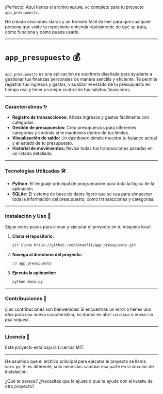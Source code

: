 ¡Perfecto\! Aquí tienes el archivo `README.md` completo para tu proyecto `app_presupuesto`.

He creado secciones claras y un formato fácil de leer para que cualquier persona que visite tu repositorio entienda rápidamente de qué se trata, cómo funciona y cómo puede usarlo.

-----

# `app_presupuesto` 💰

`app_presupuesto` es una aplicación de escritorio diseñada para ayudarte a gestionar tus finanzas personales de manera sencilla y eficiente. Te permite registrar tus ingresos y gastos, visualizar el estado de tu presupuesto en tiempo real y tener un mejor control de tus hábitos financieros.

-----

### Características ✨

  * **Registro de transacciones:** Añade ingresos y gastos fácilmente con categorías.
  * **Gestión de presupuestos:** Crea presupuestos para diferentes categorías y controla si te mantienes dentro de tus límites.
  * **Visualización de saldo:** Un dashboard simple muestra tu balance actual y el estado de tu presupuesto.
  * **Historial de movimientos:** Revisa todas tus transacciones pasadas en un listado detallado.

-----

### Tecnologías Utilizadas 🛠️

  * **Python:** El lenguaje principal de programación para toda la lógica de la aplicación.
  * **SQLite:** El sistema de base de datos ligero que se usa para almacenar toda la información del presupuesto, como transacciones y categorías.

-----

### Instalación y Uso 🚀

Sigue estos pasos para clonar y ejecutar el proyecto en tu máquina local.

1.  **Clona el repositorio:**

    ```bash
    git clone https://github.com/Somax711/app_presupuesto.git
    ```

2.  **Navega al directorio del proyecto:**

    ```bash
    cd app_presupuesto
    ```

3.  **Ejecuta la aplicación:**

    ```bash
    python main.py
    ```

-----

### Contribuciones 🤝

¡Las contribuciones son bienvenidas\! Si encuentras un error o tienes una idea para una nueva característica, no dudes en abrir un *issue* o enviar un *pull request*.

-----

### Licencia 📄

Este proyecto está bajo la Licencia MIT.

-----

He asumido que el archivo principal para ejecutar el proyecto se llama `main.py`. Si es diferente, solo necesitas cambiar esa parte en la sección de instalación.

¿Qué te parece? ¿Necesitas que lo ajuste o que te ayude con el `README` de otro proyecto?
